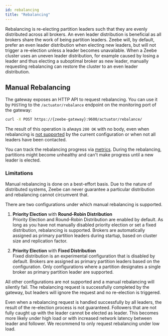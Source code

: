 ```yaml
---
id: rebalancing
title: "Rebalancing"
---
```


Rebalancing is re-electing partition leaders such that they are evenly distributed across all brokers.
An even leader distribution is beneficial as all brokers share the work of being partition leaders.
Zeebe will, by default, prefer an even leader distribution when electing new leaders, but will not trigger a re-election unless a leader becomes unavailable.
When a Zeebe cluster uses an uneven leader distribution, for example caused by losing a leader and thus electing a suboptimal broker as new leader, manually requesting rebalancing can restore the cluster to an even leader distribution.

## Manual Rebalancing

The gateway exposes an HTTP API to request rebalancing. You can use it by `POST`ing to the `/actuator/rebalance` endpoint on the monitoring port of the gateway: 

```bash
curl -X POST https://{zeebe-gateway}:9600/actuator/rebalance/
```

The result of this operation is always `200 OK` with no body, even when rebalancing is [not supported](#limitations) by the current configuration or when not all leaders have been contacted.

You can track the rebalancing progress via [metrics](./metrics.md). During the rebalancing, partitions might become unhealthy and can't make progress until a new leader is elected.

### Limitations

Manual rebalancing is done on a best-effort basis.
Due to the nature of distributed systems, Zeebe can never guarantee a particular distribution and rebalancing cannot circumvent that. 

There are two configurations under which manual rebalancing is supported. 


1. **Priority Election** with **Round-Robin Distribution** <br/>
Priority Election and Round-Robin Distribution are enabled by default. 
As long as you have not manually disabled priority election or set a fixed distribution, rebalancing is supported. 
Brokers are automatically assigned as primary partition leaders during startup, based on cluster size and replication factor.

2. **Priority Election** with **Fixed Distribution** <br/>
Fixed distribution is an experimental configuration that is disabled by default. 
Brokers are assigned as primary partition leaders based on the configuration.
Only configurations where a partition designates a single broker as primary partition leader are supported.

All other configurations are not supported and a manual rebalancing will silently fail.
The rebalancing request is successfully completed by the gateway, but leaders will ignore the request and no re-election is triggered.

Even when a rebalancing request is handled successfully by all leaders, the result of the re-election process is not guaranteed.
Followers that are not fully caught up with the leader cannot be elected as leader.
This becomes more likely under high load or with increased network latency between leader and follower.
We recommend to only request rebalancing under low load.